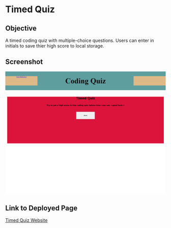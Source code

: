 # Timed Quiz

## Objective
A timed coding quiz with multiple-choice questions. Users can enter in initials to save thier high score to local storage.

## Screenshot

<img src="./assets/images/coding-quiz.png" width="800" />

## Link to Deployed Page
[Timed Quiz Website](https://coleenyart.github.io/code-quiz/)
